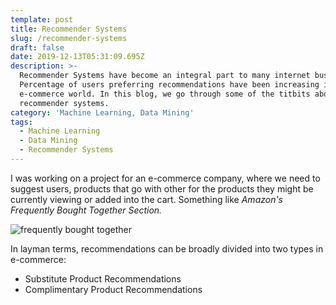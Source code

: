```yaml
---
template: post
title: Recommender Systems
slug: /recommender-systems
draft: false
date: 2019-12-13T05:31:09.695Z
description: >-
  Recommender Systems have become an integral part to many internet businesses.
  Percentage of users preferring recommendations have been increasing in the
  e-commerce world. In this blog, we go through some of the titbits about
  recommender systems. 
category: 'Machine Learning, Data Mining'
tags:
  - Machine Learning
  - Data Mining
  - Recommender Systems
---
```

I was working on a project for an e-commerce company, where we need to suggest users, products that go with other for the products they might be currently viewing or added into the cart. Something like _Amazon's Frequently Bought Together Section._

![frequently bought together](/media/frequently-bought-together.png "Frequently Bought Together in Amazon")

In layman terms, recommendations can be broadly divided into two types in e-commerce: 

* Substitute Product Recommendations
* Complimentary Product Recommendations
